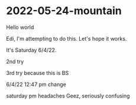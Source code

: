 # 2022-05-24-mountain
Hello world

Edi, I'm attempting to do this. Let's hope it works. 

It's Saturday 6/4/22. 

2nd try

3rd try because this is BS

6/4/22 12:47 pm change

saturday pm headaches
Geez, seriously confusing
